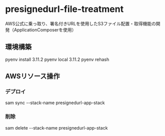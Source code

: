# presignedurl-file-treatment
AWS公式に乗っ取り、署名付きURLを使用したS3ファイル配置・取得機能の開発（ApplicationComposerを使用）

## 環境構築
pyenv install 3.11.2
pyenv local 3.11.2
pyenv rehash

## AWSリソース操作
### デプロイ
sam sync --stack-name presignedurl-app-stack
### 削除
sam delete --stack-name presignedurl-app-stack
